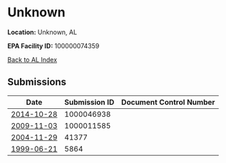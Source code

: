 # Unknown

**Location:** Unknown, AL

**EPA Facility ID:** 100000074359

[Back to AL Index](../../index.md)

## Submissions

| Date | Submission ID | Document Control Number |
|------|--------------|-------------------------|
| [2014-10-28](submissions/1000046938.md) | 1000046938 |  |
| [2009-11-03](submissions/1000011585.md) | 1000011585 |  |
| [2004-11-29](submissions/41377.md) | 41377 |  |
| [1999-06-21](submissions/5864.md) | 5864 |  |
